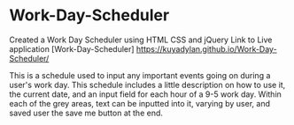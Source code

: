 # Work-Day-Scheduler
Created a Work Day Scheduler using HTML CSS and jQuery
Link to Live application [Work-Day-Scheduler] https://kuyadylan.github.io/Work-Day-Scheduler/

This is a schedule used to input any important events going on during a user's work day. This schedule includes a little description on how to use it, the current date, and an input field for each hour of a 9-5 work day. Within each of the grey areas, text can be inputted into it, varying by user, and saved user the save me button at the end. 

